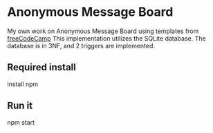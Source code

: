 # Anonymous Message Board

My own work on Anonymous Message Board using templates from [freeCodeCamp](https://www.freecodecamp.org/learn/information-security/information-security-projects/anonymous-message-board)
This implementation utilizes the SQLite database. The database is in 3NF, and 2 triggers are implemented.

## Required install

install npm

## Run it

npm start
